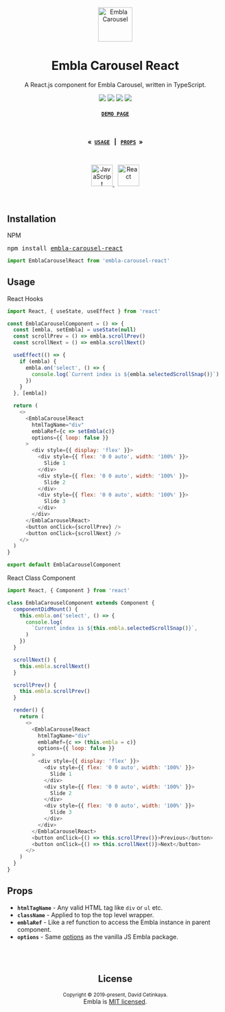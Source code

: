 <br />
<div align="center">
  <p align="center">
    <a href="https://davidcetinkaya.github.io/embla-carousel" target="_blank"><img width="80" height="80" src="https://rawgit.com/davidcetinkaya/embla-carousel/master/docs/assets/embla-logo.svg" alt="Embla Carousel">
    </a>
  </p>

  <strong>
    <h1 align="center">Embla Carousel React</h1>
  </strong>

  <p align="center">
    A React.js component for Embla Carousel, written in TypeScript.
  </p>

  <p align="center">
    <a href="https://opensource.org/licenses/MIT" target="_blank"><img src="https://img.shields.io/badge/license-MIT-blue.svg"></a>
    <a href="https://www.npmjs.com/package/embla-carousel-react" target="_blank"><img src="https://img.shields.io/npm/v/embla-carousel-react.svg"></a>
    <a href="https://travis-ci.org/davidcetinkaya/embla-carousel-react" target="_blank"><img src="https://img.shields.io/travis/davidcetinkaya/embla-carousel-react/master.svg"></a>
    <a href="https://prettier.io" target="_blank"><img src="https://img.shields.io/badge/code_style-prettier-ff69b4.svg?style=flat"></a>
  </p>

  <p align="center">
    <strong>
      <h4 align="center">
        <code> &nbsp; <a href="https://davidcetinkaya.github.io/embla-carousel">DEMO PAGE</a> &nbsp; </code>
      </h4>
    </strong>
  </p>
</div>

<br>

<p align="center">
  <strong>
    « &nbsp;<code><a href="#quickstart">USAGE</a></code>
  </strong>
  <strong>
    &nbsp; | &nbsp;
  </strong>
  <strong>
    <code><a href="#props">PROPS</a></code>&nbsp; »
  </strong>
</p>

<br>

<p align="center">
  <a href="https://github.com/davidcetinkaya/embla-carousel">
    <img src="https://rawgit.com/davidcetinkaya/embla-carousel/master/docs/assets/javascript-logo.svg" height="50" alt="JavaScript" />
  </a>
  &nbsp;
  <a href="https://github.com/davidcetinkaya/embla-carousel-react">
    <img src="https://rawgit.com/davidcetinkaya/embla-carousel/master/docs/assets/react-logo.svg" height="50" alt="React" />
  </a>
</p>

<br>

## Installation

NPM

<pre>npm install <a href="https://www.npmjs.com/package/embla-carousel-react">embla-carousel-react</a></pre>

```javascript
import EmblaCarouselReact from 'embla-carousel-react'
```

## Usage

React Hooks

```javascript
import React, { useState, useEffect } from 'react'

const EmblaCarouselComponent = () => {
  const [embla, setEmbla] = useState(null)
  const scrollPrev = () => embla.scrollPrev()
  const scrollNext = () => embla.scrollNext()

  useEffect(() => {
    if (embla) {
      embla.on('select', () => {
        console.log(`Current index is ${embla.selectedScrollSnap()}`)
      })
    }
  }, [embla])

  return (
    <>
      <EmblaCarouselReact
        htmlTagName="div"
        emblaRef={c => setEmbla(c)}
        options={{ loop: false }}
      >
        <div style={{ display: 'flex' }}>
          <div style={{ flex: '0 0 auto', width: '100%' }}>
            Slide 1
          </div>
          <div style={{ flex: '0 0 auto', width: '100%' }}>
            Slide 2
          </div>
          <div style={{ flex: '0 0 auto', width: '100%' }}>
            Slide 3
          </div>
        </div>
      </EmblaCarouselReact>
      <button onClick={scrollPrev} />
      <button onClick={scrollNext} />
    </>
  )
}

export default EmblaCarouselComponent
```

React Class Component

```javascript
import React, { Component } from 'react'

class EmblaCarouselComponent extends Component {
  componentDidMount() {
    this.embla.on('select', () => {
      console.log(
        `Current index is ${this.embla.selectedScrollSnap()}`,
      )
    })
  }

  scrollNext() {
    this.embla.scrollNext()
  }

  scrollPrev() {
    this.embla.scrollPrev()
  }

  render() {
    return (
      <>
        <EmblaCarouselReact
          htmlTagName="div"
          emblaRef={c => (this.embla = c)}
          options={{ loop: false }}
        >
          <div style={{ display: 'flex' }}>
            <div style={{ flex: '0 0 auto', width: '100%' }}>
              Slide 1
            </div>
            <div style={{ flex: '0 0 auto', width: '100%' }}>
              Slide 2
            </div>
            <div style={{ flex: '0 0 auto', width: '100%' }}>
              Slide 3
            </div>
          </div>
        </EmblaCarouselReact>
        <button onClick={() => this.scrollPrev()}>Previous</button>
        <button onClick={() => this.scrollNext()}>Next</button>
      </>
    )
  }
}
```

## Props

- **`htmlTagName`** - Any valid HTML tag like `div` or `ul` etc.
- **`className`** - Applied to top the top level wrapper.
- **`emblaRef`** - Like a ref function to access the Embla instance in parent component.
- **`options`** - Same [options](https://github.com/davidcetinkaya/embla-carousel#options) as the vanilla JS Embla package.

<br>
<br>

<h2 align="center">License</h2>

<p align="center">
  <sup>Copyright © 2019-present, David Cetinkaya.</sup><br>
  Embla is <a href="https://github.com/davidcetinkaya/embla-carousel-react/blob/master/LICENSE">MIT licensed</a>.
</p>

